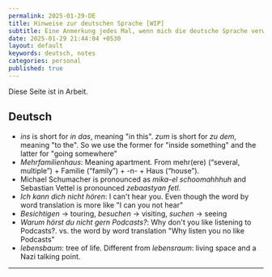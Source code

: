 ```yaml
---
permalink: 2025-01-29-DE
title: Hinweise zur deutschen Sprache [WIP]
subtitle: Eine Anmerkung jedes Mal, wenn mich die deutsche Sprache verwirrte
date: 2025-01-29 21:44:04 +0530
layout: default
keywords: deutsch, notes
categories: personal
published: true
---
```


Diese Seite ist in Arbeit.

## Deutsch

- _ins_ is short for _in das_, meaning "in this". _zum_ is short for _zu dem_, meaning "to the". So we use the former for "inside something" and the latter for "going somewhere"
- _Mehrfamilienhaus_: Meaning apartment. From mehr(ere) (“several, multiple”) +‎ Familie (“family”) +‎ -n- +‎ Haus (“house”).
- Michael Schumacher is pronounced as _mika-el schoomahhhuh_ and Sebastian Vettel is pronounced _zebaastyan fetl_. 
- _Ich kann dich nicht hören_: I can't hear you. Even though the word by word translation is more like "I can you not hear"
- _Besichtigen_ $\rightarrow$ touring, _besuchen_ $\rightarrow$ visiting, _suchen_ $\rightarrow$ seeing
- _Warum hörst du nicht gern Podcasts?_: Why don't you like listening to Podcasts?. vs. the word by word translation "Why listen you no like Podcasts"
- _lebensbaum_: tree of life. Different from _lebensraum_: living space and a Nazi talking point.

---
